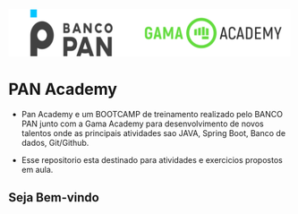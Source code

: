
<img alt="logo banco pan e gama academy" src="https://github.com/MedeirosRodrigo/Pan-Academy/blob/main/Exercicios/Assets/gama-pan-academy-logo.svg" style="width: 300%, height: auto, margin-left: auto, margin-left: auto" />

# PAN Academy

 - Pan Academy e um BOOTCAMP de treinamento realizado pelo BANCO PAN junto com a Gama Academy para desenvolvimento de novos talentos onde as principais atividades sao JAVA, Spring Boot, Banco de dados, Git/Github.


- Esse repositorio esta destinado para atividades e exercicios propostos em aula.

## Seja Bem-vindo
